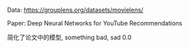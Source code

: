Data:  https://grouplens.org/datasets/movielens/

Paper: Deep Neural Networks for YouTube Recommendations

简化了论文中的模型, something bad, sad 0.0
